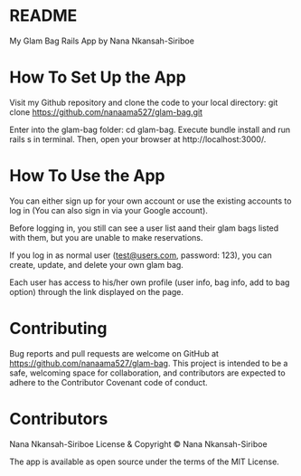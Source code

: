 # README

My Glam Bag Rails App
by Nana Nkansah-Siriboe

# How To Set Up the App

Visit my Github repository and clone the code to your local directory:
git clone https://github.com/nanaama527/glam-bag.git

Enter into the glam-bag folder: cd glam-bag.
Execute bundle install and run rails s in terminal.
Then, open your browser at http://localhost:3000/.

# How To Use the App

You can either sign up for your own account or use the existing accounts to log in (You can also sign in via your Google account).

Before logging in, you still can see a user list aand their glam bags listed with them, but you are unable to make reservations.

If you log in as normal user (test@users.com, password: 123), you can create, update, and delete your own glam bag.

Each user has access to his/her own profile (user info, bag info, add to bag option) through the link displayed on the page.

# Contributing

Bug reports and pull requests are welcome on GitHub at https://github.com/nanaama527/glam-bag. This project is intended to be a safe, welcoming space for collaboration, and contributors are expected to adhere to the Contributor Covenant code of conduct.

# Contributors
Nana Nkansah-Siriboe
License & Copyright
© Nana Nkansah-Siriboe

The app is available as open source under the terms of the MIT License.